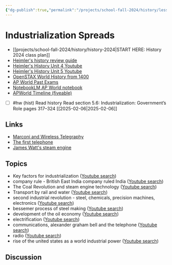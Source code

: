 ```yaml
---
{"dg-publish":true,"permalink":"/projects/school-fall-2024/history/lessons/5-4-industrialization-spreads/"}
---
```




#  Industrialization Spreads

- [[projects/school-fall-2024/history/history-2024\|START HERE: History 2024 class plan]]
- [Heimler's history review guide](https://resources.heimlershistory.com/products/ap-world-heimler-review-guide)
- [Heimler's History Unit 4 Youtube](https://www.youtube.com/playlist?list=PLEHRHjICEfDVG6osVMx-168RjRmHv7eby)
- [Heimler's History Unit 5 Youtube](https://www.youtube.com/playlist?list=PLEHRHjICEfDVqlm9W8s3LiDUJDF_M7eBv)
- [OpenSTAX World History from 1400](https://openstax.org/books/world-history-volume-2/pages/1-introduction)
- [AP World Past Exams](https://apcentral.collegeboard.org/courses/ap-world-history/exam/past-exam-questions)
- [NotebookLM AP World notebook](https://notebooklm.google.com/notebook/94b83796-38ce-42a3-b8c6-61630d55f2a2)
- [APWorld Timeline (fiveable)](https://library.fiveable.me/ap-world/faqs/ultimate-ap-world-timeline/blog/7wbnilPDIokeXB7TZ9e3)




- [ ] #hw (hist) Read history  Read section 5.6: Industrialization: Government’s Role pages 317–324 [[2025-02-06\|2025-02-06]] 


## Links

- [Marconi and Wireless Telegraphy](https://www.youtube.com/watch?v=g57z0qFdPdQ)
- [The first telephone](https://www.youtube.com/watch?v=ijvEJlmSO3E)
- [James Watt's steam engine](https://www.youtube.com/watch?v=UVBq27luj8A&pp=ygUKamFtZXMgd2F0dA%3D%3D)


## Topics


- Key factors for industrialization ([Youtube search](https://www.youtube.com/results?search_query=Key%20factors%20for%20industrialization))
- company rule - British East India company ruled India ([Youtube search](https://www.youtube.com/results?search_query=company%20rule%20-%20British%20East%20India%20company%20ruled%20India))
- The Coal Revolution and steam engine technology ([Youtube search](https://www.youtube.com/results?search_query=The%20Coal%20Revolution%20and%20steam%20engine%20technology))
- Transport by rail and water ([Youtube search](https://www.youtube.com/results?search_query=Transport%20by%20rail%20and%20water))
- second industrial revolution - steel, chemicals, precision machines, electronics ([Youtube search](https://www.youtube.com/results?search_query=second%20industrial%20revolution%20-%20steel,%20chemicals,%20precision%20machines,%20electronics))
- bessemer process of steel making ([Youtube search](https://www.youtube.com/results?search_query=bessemer%20process%20of%20steel%20making))
- development of the oil economy ([Youtube search](https://www.youtube.com/results?search_query=development%20of%20the%20oil%20economy))
- electrification ([Youtube search](https://www.youtube.com/results?search_query=electrification))
- communications, alexander graham bell and the telephone ([Youtube search](https://www.youtube.com/results?search_query=communications,%20alexander%20graham%20bell%20and%20the%20telephone))
- radio ([Youtube search](https://www.youtube.com/results?search_query=radio))
- rise of the united states as a world industrial power ([Youtube search](https://www.youtube.com/results?search_query=rise%20of%20the%20united%20states%20as%20a%20world%20industrial%20power))


## Discussion
